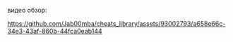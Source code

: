 видео обзор:




https://github.com/Jab00mba/cheats_library/assets/93002793/a658e66c-34e3-43af-860b-44fca0eab144

